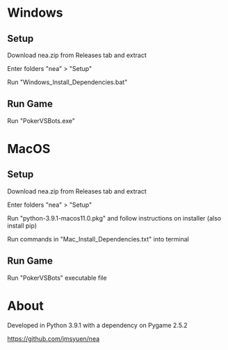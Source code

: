 # Windows
## Setup
Download nea.zip from Releases tab and extract 

Enter folders "nea" > "Setup"

Run "Windows_Install_Dependencies.bat"

## Run Game
Run "PokerVSBots.exe"


# MacOS
## Setup
Download nea.zip from Releases tab and extract 

Enter folders "nea" > "Setup"

Run "python-3.9.1-macos11.0.pkg" and follow instructions on installer (also install pip)

Run commands in "Mac_Install_Dependencies.txt" into terminal

## Run Game
Run "PokerVSBots" executable file


# About
Developed in Python 3.9.1 with a dependency on Pygame 2.5.2 

https://github.com/jmsyuen/nea

